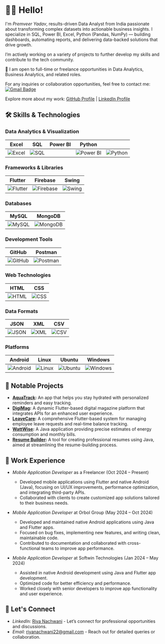 # 👋🏻 Hello!

I'm *Premveer Yadav*,  results-driven Data Analyst from India passionate about transforming complex datasets into actionable business insights.
I specialize in SQL, Power BI, Excel, Python (Pandas, NumPy) — building dashboards, automating reports, and delivering data-backed solutions that drive growth.

I’m actively working on a variety of projects to further develop my skills and contribute to the tech community.

🌟 I am open to full-time or freelance opportunities in Data Analytics, Business Analytics, and related roles.

For any inquiries or collaboration opportunities, feel free to contact me:
[![Gmail Badge](https://img.shields.io/badge/-premveer770@gmail.com-c14438?style=flat-square&logo=Gmail&logoColor=white&link=mailto:premveer770@gmail.com)](mailto:premveer770@gmail.com)

Explore more about my work: [GitHub Profile](https://github.com/premveer7) | [LinkedIn Profile](https://www.linkedin.com/in/premveer-yadav-01a808201/)

## 🛠 Skills & Technologies

### Data Analytics & Visualization
| Excel | SQL | Power BI| Python ||
|------|------|--------|---|-----|
| ![Excel](https://img.shields.io/badge/Excel-217346?style=for-the-badge&logo=microsoft-excel&logoColor=white) |![SQL](https://img.shields.io/badge/MySQL-4479A1?style=for-the-badge&logo=mysql&logoColor=white) | |![Power BI](https://img.shields.io/badge/Power%20BI-F2C811?style=for-the-badge&logo=power-bi&logoColor=black)| ![Python](https://img.shields.io/badge/Python-3776AB?style=for-the-badge&logo=python&logoColor=white) 

### Frameworks & Libraries
| Flutter | Firebase | Swing |
|---------|----------|-------|
| ![Flutter](https://img.shields.io/badge/Flutter-02569B?style=for-the-badge&logo=flutter&logoColor=white) | ![Firebase](https://img.shields.io/badge/Firebase-FFCA28?style=for-the-badge&logo=firebase&logoColor=black) | ![Swing](https://img.shields.io/badge/Swing-6D6E71?style=for-the-badge&logo=java&logoColor=white) |

### Databases
| MySQL | MongoDB |
|-------|---------|
| ![MySQL](https://img.shields.io/badge/MySQL-4479A1?style=for-the-badge&logo=mysql&logoColor=white) | ![MongoDB](https://img.shields.io/badge/MongoDB-47A248?style=for-the-badge&logo=mongodb&logoColor=white) |

### Development Tools
| GitHub | Postman |
|--------|---------|
| ![GitHub](https://img.shields.io/badge/GitHub-181717?style=for-the-badge&logo=github&logoColor=white) | ![Postman](https://img.shields.io/badge/Postman-FF6C37?style=for-the-badge&logo=postman&logoColor=white) |

### Web Technologies
| HTML | CSS |
|------|-----|
| ![HTML](https://img.shields.io/badge/HTML-E34F26?style=for-the-badge&logo=html5&logoColor=white) | ![CSS](https://img.shields.io/badge/CSS-1572B6?style=for-the-badge&logo=css3&logoColor=white) |

### Data Formats
| JSON | XML | CSV |
|------|-----|-----|
| ![JSON](https://img.shields.io/badge/JSON-000000?style=for-the-badge&logo=json&logoColor=white) | ![XML](https://img.shields.io/badge/XML-0076A8?style=for-the-badge&logo=xml&logoColor=white) | ![CSV](https://img.shields.io/badge/CSV-0052CC?style=for-the-badge&logo=csv&logoColor=white) |

### Platforms
| Android | Linux | Ubuntu | Windows |
|---------|--------|--------|---------|
| ![Android](https://img.shields.io/badge/Android-3DDC84?style=for-the-badge&logo=android&logoColor=white) | ![Linux](https://img.shields.io/badge/Linux-FCC624?style=for-the-badge&logo=linux&logoColor=black) | ![Ubuntu](https://img.shields.io/badge/Ubuntu-E95420?style=for-the-badge&logo=ubuntu&logoColor=white) | ![Windows](https://img.shields.io/badge/Windows-0078D4?style=for-the-badge&logo=windows&logoColor=white) |

## 🚀 Notable Projects
- **[AquaTrack](https://github.com/riyanachwani/Aqua-Track):** An app that helps you stay hydrated with personalized reminders and easy tracking.
- **[DigiMag](https://github.com/riyanachwani/DigiMag):** A dynamic Flutter-based digital magazine platform that integrates APIs for an enhanced user experience.
- **[LeaveCare](https://github.com/riyanachwani/LeaveCare):** A comprehensive Flutter-based system for managing employee leave requests and real-time balance tracking.
- **[WattWise](https://github.com/WattWiseSolutions/WattWise):** A Java application providing precise estimates of energy consumption and monthly bills.
- **[Resume Builder](https://github.com/riyanachwani/ResumeBuilder):** A tool for creating professional resumes using Java, aimed at streamlining the resume-building process.

## 💼 Work Experience
- *Mobile Application Developer* as a Freelancer (Oct 2024 – Present)
  - Developed mobile applications using Flutter and native Android (Java), focusing on UI/UX improvements, performance optimization, and integrating third-party APIs.
  - Collaborated with clients to create customized app solutions tailored to their business needs.
  
- *Mobile Application Developer* at Orbol Group (May 2024 – Oct 2024)
  - Developed and maintained native Android applications using Java and Flutter apps.
  - Focused on bug fixes, implementing new features, and writing clean, maintainable code.
  - Contributed to documentation and collaborated with cross-functional teams to improve app performance.

- *Mobile Application Developer* at Softwin Technologies (Jan 2024 – May 2024)
  - Assisted in native Android development using Java and Flutter app development.
  - Optimized code for better efficiency and performance.
  - Worked closely with senior developers to improve app functionality and user experience.

## 💬 Let's Connect
- *LinkedIn:* [Riya Nachwani](https://www.linkedin.com/in/riya-nachwani-91561b1a8/) - Let’s connect for professional opportunities and discussions.
- *Email:* [riyanachwani22@gmail.com](mailto:riyanachwani22@gmail.com) - Reach out for detailed queries or collaboration.
